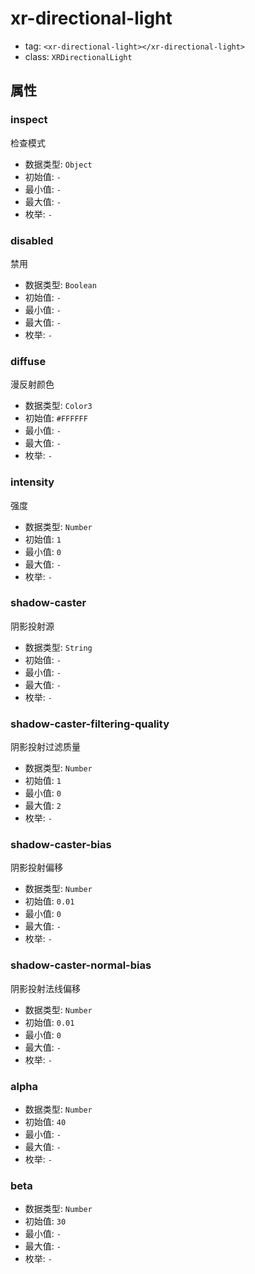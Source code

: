 
# xr-directional-light

- tag: `<xr-directional-light></xr-directional-light>`
- class: `XRDirectionalLight`

## 属性


### inspect

检查模式

- 数据类型: `Object`
- 初始值: `-`
- 最小值: `-`
- 最大值: `-`
- 枚举: `-`


  

### disabled

禁用

- 数据类型: `Boolean`
- 初始值: `-`
- 最小值: `-`
- 最大值: `-`
- 枚举: `-`


  

### diffuse

漫反射颜色

- 数据类型: `Color3`
- 初始值: `#FFFFFF`
- 最小值: `-`
- 最大值: `-`
- 枚举: `-`


  

### intensity

强度

- 数据类型: `Number`
- 初始值: `1`
- 最小值: `0`
- 最大值: `-`
- 枚举: `-`


  

### shadow-caster

阴影投射源

- 数据类型: `String`
- 初始值: `-`
- 最小值: `-`
- 最大值: `-`
- 枚举: `-`


  

### shadow-caster-filtering-quality

阴影投射过滤质量

- 数据类型: `Number`
- 初始值: `1`
- 最小值: `0`
- 最大值: `2`
- 枚举: `-`


  

### shadow-caster-bias

阴影投射偏移

- 数据类型: `Number`
- 初始值: `0.01`
- 最小值: `0`
- 最大值: `-`
- 枚举: `-`


  

### shadow-caster-normal-bias

阴影投射法线偏移

- 数据类型: `Number`
- 初始值: `0.01`
- 最小值: `0`
- 最大值: `-`
- 枚举: `-`


  

### alpha



- 数据类型: `Number`
- 初始值: `40`
- 最小值: `-`
- 最大值: `-`
- 枚举: `-`


  

### beta



- 数据类型: `Number`
- 初始值: `30`
- 最小值: `-`
- 最大值: `-`
- 枚举: `-`


  
